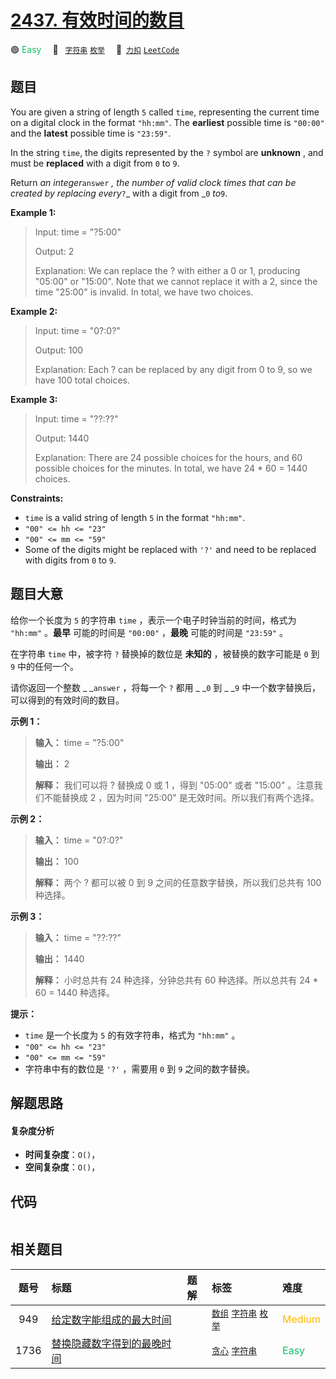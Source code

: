 # [2437. 有效时间的数目](https://2xiao.github.io/leetcode-js/problem/2437.html)

🟢 <font color=#15bd66>Easy</font>&emsp; 🔖&ensp; [`字符串`](/tag/string.md) [`枚举`](/tag/enumeration.md)&emsp; 🔗&ensp;[`力扣`](https://leetcode.cn/problems/number-of-valid-clock-times) [`LeetCode`](https://leetcode.com/problems/number-of-valid-clock-times)

## 题目

You are given a string of length `5` called `time`, representing the current
time on a digital clock in the format `"hh:mm"`. The **earliest** possible
time is `"00:00"` and the **latest** possible time is `"23:59"`.

In the string `time`, the digits represented by the `?` symbol are **unknown**
, and must be **replaced** with a digit from `0` to `9`.

Return _an integer_`answer` _, the number of valid clock times that can be
created by replacing every_`?`_  with a digit from _`0` _to_`9`.



**Example 1:**

> Input: time = "?5:00"
> 
> Output: 2
> 
> Explanation: We can replace the ? with either a 0 or 1, producing "05:00" or "15:00". Note that we cannot replace it with a 2, since the time "25:00" is invalid. In total, we have two choices.

**Example 2:**

> Input: time = "0?:0?"
> 
> Output: 100
> 
> Explanation: Each ? can be replaced by any digit from 0 to 9, so we have 100 total choices.

**Example 3:**

> Input: time = "??:??"
> 
> Output: 1440
> 
> Explanation: There are 24 possible choices for the hours, and 60 possible choices for the minutes. In total, we have 24 * 60 = 1440 choices.

**Constraints:**

  * `time` is a valid string of length `5` in the format `"hh:mm"`.
  * `"00" <= hh <= "23"`
  * `"00" <= mm <= "59"`
  * Some of the digits might be replaced with `'?'` and need to be replaced with digits from `0` to `9`.


## 题目大意

给你一个长度为 `5` 的字符串 `time` ，表示一个电子时钟当前的时间，格式为 `"hh:mm"` 。**最早**  可能的时间是 `"00:00"`
，**最晚**  可能的时间是 `"23:59"` 。

在字符串 `time` 中，被字符 `?` 替换掉的数位是 **未知的**  ，被替换的数字可能是 `0` 到 `9` 中的任何一个。

请你返回一个整数 _ _`answer` ，将每一个 `?` 都用 _ _`0` 到 _ _`9` 中一个数字替换后，可以得到的有效时间的数目。



**示例 1：**

> 
> 
> 
> 
> 
> **输入：** time = "?5:00"
> 
> **输出：** 2
> 
> **解释：** 我们可以将 ? 替换成 0 或 1 ，得到 "05:00" 或者 "15:00" 。注意我们不能替换成 2 ，因为时间 "25:00" 是无效时间。所以我们有两个选择。
> 
> 

**示例 2：**

> 
> 
> 
> 
> 
> **输入：** time = "0?:0?"
> 
> **输出：** 100
> 
> **解释：** 两个 ? 都可以被 0 到 9 之间的任意数字替换，所以我们总共有 100 种选择。
> 
> 

**示例 3：**

> 
> 
> 
> 
> 
> **输入：** time = "??:??"
> 
> **输出：** 1440
> 
> **解释：** 小时总共有 24 种选择，分钟总共有 60 种选择。所以总共有 24 * 60 = 1440 种选择。
> 
> 



**提示：**

  * `time` 是一个长度为 `5` 的有效字符串，格式为 `"hh:mm"` 。
  * `"00" <= hh <= "23"`
  * `"00" <= mm <= "59"`
  * 字符串中有的数位是 `'?'` ，需要用 `0` 到 `9` 之间的数字替换。


## 解题思路

#### 复杂度分析

- **时间复杂度**：`O()`，
- **空间复杂度**：`O()`，

## 代码

```javascript

```

## 相关题目

<!-- prettier-ignore -->
| 题号 | 标题 | 题解 | 标签 | 难度 |
| :------: | :------ | :------: | :------ | :------ |
| 949 | [给定数字能组成的最大时间](https://leetcode.com/problems/largest-time-for-given-digits) |  |  [`数组`](/tag/array.md) [`字符串`](/tag/string.md) [`枚举`](/tag/enumeration.md) | <font color=#ffb800>Medium</font> |
| 1736 | [替换隐藏数字得到的最晚时间](https://leetcode.com/problems/latest-time-by-replacing-hidden-digits) |  |  [`贪心`](/tag/greedy.md) [`字符串`](/tag/string.md) | <font color=#15bd66>Easy</font> |